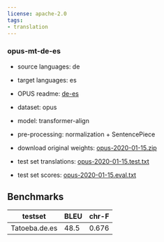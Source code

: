 ```yaml
---
license: apache-2.0
tags:
- translation
---
```


### opus-mt-de-es

* source languages: de
* target languages: es
*  OPUS readme: [de-es](https://github.com/Helsinki-NLP/OPUS-MT-train/blob/master/models/de-es/README.md)

*  dataset: opus
* model: transformer-align
* pre-processing: normalization + SentencePiece
* download original weights: [opus-2020-01-15.zip](https://object.pouta.csc.fi/OPUS-MT-models/de-es/opus-2020-01-15.zip)
* test set translations: [opus-2020-01-15.test.txt](https://object.pouta.csc.fi/OPUS-MT-models/de-es/opus-2020-01-15.test.txt)
* test set scores: [opus-2020-01-15.eval.txt](https://object.pouta.csc.fi/OPUS-MT-models/de-es/opus-2020-01-15.eval.txt)

## Benchmarks

| testset               | BLEU  | chr-F |
|-----------------------|-------|-------|
| Tatoeba.de.es 	| 48.5 	| 0.676 |

